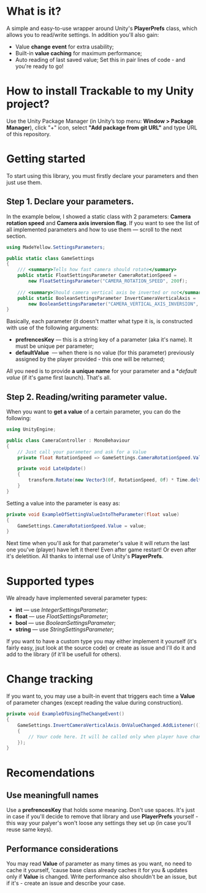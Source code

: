 # What is it?
A simple and easy-to-use wrapper around Unity's **PlayerPrefs** class, which allows you to read/write settings. In addition you'll also gain:
* Value **change event** for extra usability;
* Built-in **value caching** for maximum performance;
* Auto reading of last saved value;
Set this in pair lines of code - and you're ready to go!
# How to install Trackable to my Unity project?
Use the Unity Package Manager (in Unity’s top menu: **Window > Package Manager**), click "+" icon, select **"Add package from git URL"** and type URL of this repository.
# Getting started
To start using this library, you must firstly declare your parameters and then just use them.
## Step 1. Declare your parameters.
In the example below, I showed a static class with 2 parameters: **Camera rotation speed** and **Camera axis inversion flag**. If you want to see the list of all implemented parameters and how to use them — scroll to the next section.

```csharp
using MadeYellow.SettingsParameters;

public static class GameSettings
{
    /// <summary>Tells how fast camera should rotate</summary>
    public static FloatSettingsParameter CameraRotationSpeed = 
        new FloatSettingsParameter("CAMERA_ROTATION_SPEED", 200f);
    
    /// <summary>Should camera vertical axis be inverted or not</summary>
    public static BooleanSettingsParameter InvertCameraVerticalAxis = 
        new BooleanSettingsParameter("CAMERA_VERTICAL_AXIS_INVERSION", false);
}
```
Basically, each parameter (it doesn't matter what type it is, is constructed with use of the following arguments:
* **prefrencesKey** — this is a string key of a parameter (aka it's name). It must be unique per parameter;
* **defaultValue**  — when there is no value (for this parameter) previously assigned by the player provided - this one will be returned;

All you need is to provide **a unique name** for your parameter and a **default value* (if it's game first launch). That's all.
## Step 2. Reading/writing parameter value.
When you want to **get a value** of a certain parameter, you can do the following: 
```csharp
using UnityEngine;

public class CameraController : MonoBehaviour
{
    // Just call your parameter and ask for a Value
    private float RotationSpeed => GameSettings.CameraRotationSpeed.Value;

    private void LateUpdate()
    {
        transform.Rotate(new Vector3(0f, RotationSpeed, 0f) * Time.deltaTime);
    }
}
```
Setting a value into the parameter is easy as:
```csharp
private void ExampleOfSettingValueIntoTheParameter(float value)
{
    GameSettings.CameraRotationSpeed.Value = value;
}
```
Next time when you'll ask for that parameter's value it will return the last one you've (player) have left it there! Even after game restart! Or even after it's deletition. All thanks to internal use of Unity's **PlayerPrefs**.
# Supported types
We already have implemented several parameter types:
* **int** — use *IntegerSettingsParameter*;
* **float** — use *FloatSettingsParameter*;
* **bool** — use *BooleanSettingsParameter*;
* **string** — use *StringSettingsParameter*;
 
If you want to have a custom type you may either implement it yourself (it's fairly easy, jsut look at the source code) or create as issue and I'll do it and add to the library (if it'll be usefull for others).
# Change tracking
If you want to, you may use a built-in event that triggers each time a **Value** of parameter changes (except reading the value during construction).
```csharp
private void ExampleOfUsingTheChangeEvent()
{
    GameSettings.InvertCameraVerticalAxis.OnValueChanged.AddListener(() =>
    {
        // Your code here. It will be called only when player have changed value of parameter
    });
}
```
# Recomendations
## Use meaningfull names
Use a **prefrencesKey** that holds some meaning. Don't use spaces. It's just in case if you'll decide to remove that library and use **PlayerPrefs** yourself - this way your palyer's won't loose any settings they set up (in case you'll reuse same keys).
## Performance considerations
You may read **Value** of parameter as many times as you want, no need to cache it yourself, 'cause base class already caches it for you & updates only if **Value** is changed.
Write performance also shouldn't be an issue, but if it's - create an issue and describe your case.
